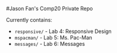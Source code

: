 #Jason Fan's Comp20 Private Repo

Currently contains:
* `responsive/` - Lab 4: Responsive Design
* `mspacman/` - Lab 5: Ms. Pac-Man
* `messages/` - Lab 6: Messages
